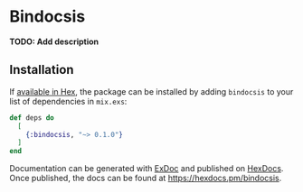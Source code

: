 # Bindocsis

**TODO: Add description**

## Installation

If [available in Hex](https://hex.pm/docs/publish), the package can be installed
by adding `bindocsis` to your list of dependencies in `mix.exs`:

```elixir
def deps do
  [
    {:bindocsis, "~> 0.1.0"}
  ]
end
```

Documentation can be generated with [ExDoc](https://github.com/elixir-lang/ex_doc)
and published on [HexDocs](https://hexdocs.pm). Once published, the docs can
be found at <https://hexdocs.pm/bindocsis>.

